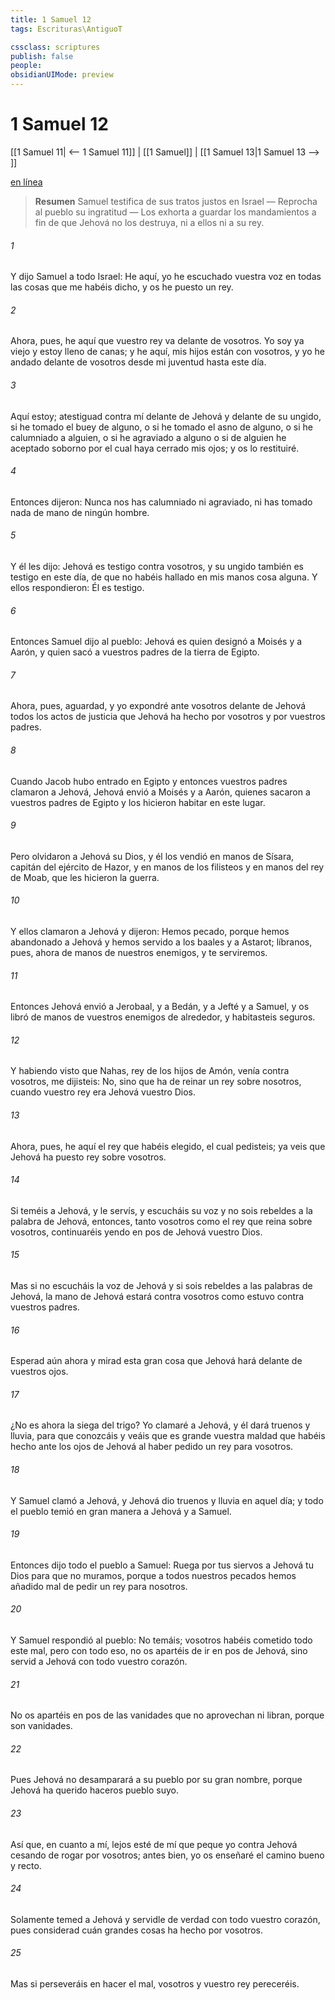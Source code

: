 ```yaml
---
title: 1 Samuel 12
tags: Escrituras\AntiguoT

cssclass: scriptures
publish: false
people:
obsidianUIMode: preview
---
```


# 1 Samuel 12
[[1 Samuel 11| <-- 1 Samuel 11]] | [[1 Samuel]] | [[1 Samuel 13|1 Samuel 13 --> ]]

[en línea](https://churchofjesuschrist.org/study/scriptures/ot/1-sam/12?lang=spa)

> __Resumen__
Samuel testifica de sus tratos justos en Israel — Reprocha al pueblo su ingratitud — Los exhorta a guardar los mandamientos a fin de que Jehová no los destruya, ni a ellos ni a su rey.

###### 1 
Y dijo Samuel a todo Israel: He aquí, yo he escuchado vuestra voz en todas las cosas que me habéis dicho, y os he puesto un rey.

###### 2 
Ahora, pues, he aquí que vuestro rey va delante de vosotros. Yo soy ya viejo y estoy lleno de canas; y he aquí, mis hijos están con vosotros, y yo he andado delante de vosotros desde mi juventud hasta este día.

###### 3 
Aquí estoy; atestiguad contra mí delante de Jehová y delante de su ungido, si he tomado el buey de alguno, o si he tomado el asno de alguno, o si he calumniado a alguien, o si he agraviado a alguno o si de alguien he aceptado soborno por el cual haya cerrado mis ojos; y os lo restituiré.

###### 4 
Entonces dijeron: Nunca nos has calumniado ni agraviado, ni has tomado nada de mano de ningún hombre.

###### 5 
Y él les dijo: Jehová es testigo contra vosotros, y su ungido también es testigo en este día, de que no habéis hallado en mis manos cosa alguna. Y ellos respondieron: Él es testigo.

###### 6 
Entonces Samuel dijo al pueblo: Jehová es quien designó a Moisés y a Aarón, y quien sacó a vuestros padres de la tierra de Egipto.

###### 7 
Ahora, pues, aguardad, y yo expondré ante vosotros delante de Jehová todos los actos de justicia que Jehová ha hecho por vosotros y por vuestros padres.

###### 8 
Cuando Jacob hubo entrado en Egipto y entonces vuestros padres clamaron a Jehová, Jehová envió a Moisés y a Aarón, quienes sacaron a vuestros padres de Egipto y los hicieron habitar en este lugar.

###### 9 
Pero olvidaron a Jehová su Dios, y él los vendió en manos de Sísara, capitán del ejército de Hazor, y en manos de los filisteos y en manos del rey de Moab, que les hicieron la guerra.

###### 10 
Y ellos clamaron a Jehová y dijeron: Hemos pecado, porque hemos abandonado a Jehová y hemos servido a los baales y a Astarot; líbranos, pues, ahora de manos de nuestros enemigos, y te serviremos.

###### 11 
Entonces Jehová envió a Jerobaal, y a Bedán, y a Jefté y a Samuel, y os libró de manos de vuestros enemigos de alrededor, y habitasteis seguros.

###### 12 
Y habiendo visto que Nahas, rey de los hijos de Amón, venía contra vosotros, me dijisteis: No, sino que ha de reinar un rey sobre nosotros, cuando vuestro rey era Jehová vuestro Dios.

###### 13 
Ahora, pues, he aquí el rey que habéis elegido, el cual pedisteis; ya veis que Jehová ha puesto rey sobre vosotros.

###### 14 
Si teméis a Jehová, y le servís, y escucháis su voz y no sois rebeldes a la palabra de Jehová, entonces, tanto vosotros como el rey que reina sobre vosotros, continuaréis yendo en pos de Jehová vuestro Dios.

###### 15 
Mas si no escucháis la voz de Jehová y si sois rebeldes a las palabras de Jehová, la mano de Jehová estará contra vosotros como estuvo contra vuestros padres.

###### 16 
Esperad aún ahora y mirad esta gran cosa que Jehová hará delante de vuestros ojos.

###### 17 
¿No es ahora la siega del trigo? Yo clamaré a Jehová, y él dará truenos y lluvia, para que conozcáis y veáis que es grande vuestra maldad que habéis hecho ante los ojos de Jehová al haber pedido un rey para vosotros.

###### 18 
Y Samuel clamó a Jehová, y Jehová dio truenos y lluvia en aquel día; y todo el pueblo temió en gran manera a Jehová y a Samuel.

###### 19 
Entonces dijo todo el pueblo a Samuel: Ruega por tus siervos a Jehová tu Dios para que no muramos, porque a todos nuestros pecados hemos añadido  mal de pedir un rey para nosotros.

###### 20 
Y Samuel respondió al pueblo: No temáis; vosotros habéis cometido todo este mal, pero con todo eso, no os apartéis de ir en pos de Jehová, sino servid a Jehová con todo vuestro corazón.

###### 21 
No os apartéis  en pos de las vanidades que no aprovechan ni libran, porque son vanidades.

###### 22 
Pues Jehová no desamparará a su pueblo por su gran nombre, porque Jehová ha querido haceros pueblo suyo.

###### 23 
Así que, en cuanto a mí, lejos esté de mí que peque yo contra Jehová cesando de rogar por vosotros; antes bien, yo os enseñaré el camino bueno y recto.

###### 24 
Solamente temed a Jehová y servidle de verdad con todo vuestro corazón, pues considerad cuán grandes cosas ha hecho por vosotros.

###### 25 
Mas si perseveráis en hacer el mal, vosotros y vuestro rey pereceréis.

